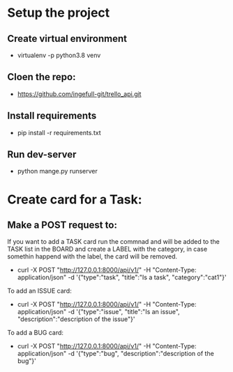 # Setup the project
## Create virtual environment

- virtualenv -p python3.8 venv

## Cloen the repo:

- https://github.com/ingefull-git/trello_api.git

## Install requirements

- pip install -r requirements.txt

## Run dev-server

- python mange.py runserver

# Create card for a Task:
## Make a POST request to:

If you want to add a TASK card run the commnad and will be added to the TASK list in the BOARD and create a LABEL with the category, in case somethin happend with the label, the card will be removed. 

- curl -X POST "http://127.0.0.1:8000/api/v1/" -H "Content-Type: application/json" -d '{"type":"task", "title":"Is a task", "category":"cat1"}' 

To add an ISSUE card:

- curl -X POST "http://127.0.0.1:8000/api/v1/" -H "Content-Type: application/json" -d '{"type":"issue", "title":"Is an issue", "description":"description of the issue"}'

To add a BUG card:

- curl -X POST "http://127.0.0.1:8000/api/v1/" -H "Content-Type: application/json" -d '{"type":"bug", "description":"description of the bug"}'
